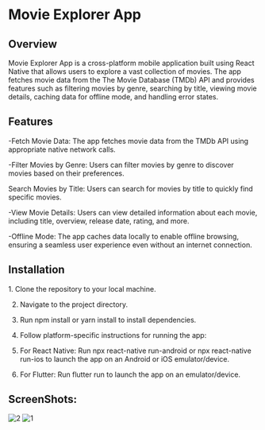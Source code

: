<h1>Movie Explorer App</h1>
<h2>Overview</h2>
Movie Explorer App is a cross-platform mobile application built using React Native that allows users to explore a vast collection of movies. The app fetches movie data from the The Movie Database (TMDb) API and provides features such as filtering movies by genre, searching by title, viewing movie details, caching data for offline mode, and handling error states.

<h2>Features</h2>

-Fetch Movie Data: The app fetches movie data from the TMDb API using appropriate native network calls.

-Filter Movies by Genre: Users can filter movies by genre to discover movies based on their preferences.

Search Movies by Title: Users can search for movies by title to quickly find specific movies.

-View Movie Details: Users can view detailed information about each movie, including title, overview, release date, rating, and more.

-Offline Mode: The app caches data locally to enable offline browsing, ensuring a seamless user experience even without an internet connection.

<h2>Installation</h2>
1. Clone the repository to your local machine.

2. Navigate to the project directory.
 
3. Run npm install or yarn install to install dependencies.
 
4. Follow platform-specific instructions for running the app:
 
5. For React Native: Run npx react-native run-android or npx react-native run-ios to launch the app on an Android or iOS emulator/device.
  
6. For Flutter: Run flutter run to launch the app on an emulator/device.

<h2>ScreenShots:</h2>

![2](https://github.com/Basma2022/moviesApp/assets/109489506/bab12cf8-9e8e-4c87-a0b8-9a47177f6372)
![1](https://github.com/Basma2022/moviesApp/assets/109489506/cfee725a-1e58-4b1a-bdec-411cc3f8ffa9)


